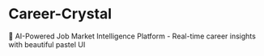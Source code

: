 # Career-Crystal
💎 AI-Powered Job Market Intelligence Platform - Real-time career insights with beautiful pastel UI
